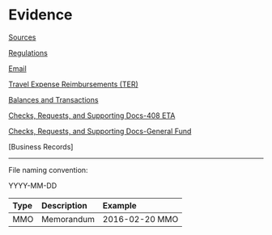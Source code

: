 # Evidence

[Sources](https://oakstreetfalls.github.io/Evidence/Sources)

[Regulations](https://oakstreetfalls.github.io/Evidence/Regulations/about)

[Email](https://oakstreetfalls.github.io/Evidence/Email/about.html)

[Travel Expense Reimbursements (TER)](https://github.com/oakstreetfalls/oakstreetfalls.github.io/tree/master/Evidence/Travel%20Expense%20Reimbursements)

[Balances and Transactions](https://github.com/oakstreetfalls/oakstreetfalls.github.io/tree/master/Evidence/Balances%20and%20Registers)

[Checks, Requests, and Supporting Docs-408 ETA](https://github.com/oakstreetfalls/oakstreetfalls.github.io/tree/master/Evidence/Checking-408%20ETA)

[Checks, Requests, and Supporting Docs-General Fund](https://github.com/oakstreetfalls/oakstreetfalls.github.io/tree/master/Evidence/Checking-General%20Fund)

[Business Records]

___

File naming convention:

YYYY-MM-DD <type> <rest-of-name>
  
| Type    | Description   | Example |
|:---     | :---          | :--     |
| MMO     | Memorandum    | 2016-02-20 MMO <author> <title> |
| RPT     | Report        | |
| PKS     | Packing Slip  | |
| INV     | Invoice | |
| CRQ     | Check Request | |
| CRT     | Check Receipt | |
| CSB     | Check Stub | |
| Check   | Check Image | 
